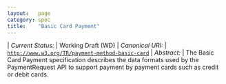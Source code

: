```yaml
---
layout:   page
category: spec
title:    "Basic Card Payment"
---
```


| *Current Status:* | Working Draft (WD)
| *Canonical URI:* | [`http://www.w3.org/TR/payment-method-basic-card`](http://www.w3.org/TR/payment-method-basic-card)
| *Abstract:* | The Basic Card Payment specification describes the data formats used by the PaymentRequest API to support payment by payment cards such as credit or debit cards.
